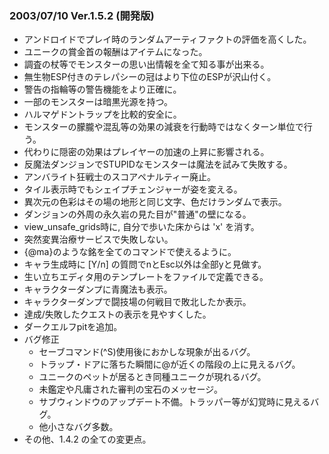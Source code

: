 ### 2003/07/10 Ver.1.5.2 (開発版)

 - アンドロイドでプレイ時のランダムアーティファクトの評価を高くした。
 - ユニークの賞金首の報酬はアイテムになった。
 - 調査の杖等でモンスターの思い出情報を全て知る事が出来る。
 - 無生物ESP付きのテレパシーの冠はより下位のESPが沢山付く。
 - 警告の指輪等の警告機能をより正確に。
 - 一部のモンスターは暗黒光源を持つ。
 - ハルマゲドントラップを比較的安全に。
 - モンスターの朦朧や混乱等の効果の減衰を行動時ではなくターン単位で行う。
 - 代わりに隠密の効果はプレイヤーの加速の上昇に影響される。
 - 反魔法ダンジョンでSTUPIDなモンスターは魔法を試みて失敗する。
 - アンバライト狂戦士のスコアペナルティー廃止。
 - タイル表示時でもシェイプチェンジャーが姿を変える。
 - 異次元の色彩はその場の地形と同じ文字、色だけランダムで表示。
 - ダンジョンの外周の永久岩の見た目が"普通"の壁になる。
 - view_unsafe_grids時に, 自分で歩いた床からは 'x' を消す。
 - 突然変異治療サービスで失敗しない。
 - {@ma}のような銘を全てのコマンドで使えるように。
 - キャラ生成時に [Y/n] の質問でnとEsc以外は全部yと見做す。
 - 生い立ちエディタ用のテンプレートをファイルで定義できる。
 - キャラクターダンプに青魔法も表示。
 - キャラクターダンプで闘技場の何戦目で敗北したか表示。
 - 達成/失敗したクエストの表示を見やすくした。
 - ダークエルフpitを追加。
 - バグ修正
     - セーブコマンド(^S)使用後におかしな現象が出るバグ。
     - トラップ・ドアに落ちた瞬間に@が近くの階段の上に見えるバグ。
     - ユニークのペットが居るとき同種ユニークが現れるバグ。
     - 未鑑定や凡庸された審判の宝石のメッセージ。
     - サブウィンドウのアップデート不備。トラッパー等が幻覚時に見えるバグ。
     - 他小さなバグ多数。
 - その他、1.4.2 の全ての変更点。
